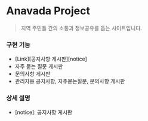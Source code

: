 # Anavada Project

> 지역 주민들 간의 소통과 정보공유를 돕는 사이트입니다.

### 구현 기능

+ [Link][공지사항 게시판][notice]
+ 자주 묻는 질문 게시판
+ 문의사항 게시판
+ 관리자용 공지사항, 자주묻는질문, 문의사항 게시판

### 상세 설명

+ [notice]: 공지사항 게시판
